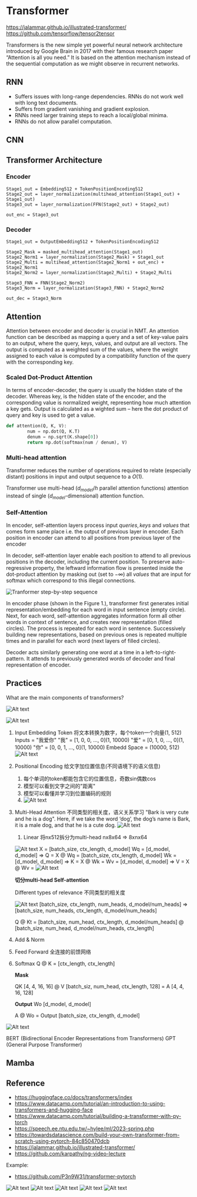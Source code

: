 # Transformer

<https://jalammar.github.io/illustrated-transformer/>
<https://github.com/tensorflow/tensor2tensor>

Transformers is the new simple yet powerful neural network architecture introduced by Google Brain in 2017 with their famous research paper “Attention is all you need.” It is based on the attention mechanism instead of the sequential computation as we might observe in recurrent networks.

## RNN

- Suffers issues with long-range dependencies. RNNs do not work well with long text documents.
- Suffers from gradient vanishing and gradient explosion.
- RNNs need larger training steps to reach a local/global minima.
- RNNs do not allow parallel computation.

## CNN

## Transformer Architecture

### Encoder

``` code
Stage1_out = Embedding512 + TokenPositionEncoding512
Stage2_out = layer_normalization(multihead_attention(Stage1_out) + Stage1_out)
Stage3_out = layer_normalization(FFN(Stage2_out) + Stage2_out)

out_enc = Stage3_out
```

### Decoder

``` code
Stage1_out = OutputEmbedding512 + TokenPositionEncoding512

Stage2_Mask = masked_multihead_attention(Stage1_out)
Stage2_Norm1 = layer_normalization(Stage2_Mask) + Stage1_out
Stage2_Multi = multihead_attention(Stage2_Norm1 + out_enc) +  Stage2_Norm1
Stage2_Norm2 = layer_normalization(Stage2_Multi) + Stage2_Multi

Stage3_FNN = FNN(Stage2_Norm2)
Stage3_Norm = layer_normalization(Stage3_FNN) + Stage2_Norm2

out_dec = Stage3_Norm
```

## Attention

Attention between encoder and decoder is crucial in NMT. An attention function can be described as mapping a query and a set of key-value pairs to an output, where the query, keys, values, and output are all vectors. The output is computed as a weighted sum of the values, where the weight assigned to each value is computed by a compatibility function of the query with the corresponding key.

### Scaled Dot-Product Attention

In terms of encoder-decoder, the query is usually the hidden state of the decoder. Whereas key, is the hidden state of the encoder, and the corresponding value is normalized weight, representing how much attention a key gets. Output is calculated as a wighted sum – here the dot product of query and key is used to get a value.

```python
def attention(Q, K, V):
        num = np.dot(Q, K.T)
        denum = np.sqrt(K.shape[0])
        return np.dot(softmax(num / denum), V)
```

### Multi-head attention

Transformer reduces the number of operations required to relate (especially distant) positions in input and output sequence to a $O(1)$.

Transformer use multi-head ($d_{model}/h$ parallel attention functions) attention instead of single ($d_{model}$-dimensional) attention function.

### Self-Attention

In encoder, self-attention layers process input $queries, keys$ and $values$ that comes form same place i.e. the output of previous layer in encoder. Each position in encoder can attend to all positions from previous layer of the encoder

In decoder, self-attention layer enable each position to attend to all previous positions in the decoder, including the current position. To preserve auto-regressive property, the leftward information flow is presented inside the dot-product attention by masking out (set to $- \infty$) all $values$ that are input for softmax which correspond to this illegal connections.

![Tranformer step-by-step sequence](transform20fps.gif)

In encoder phase (shown in the Figure 1.), transformer first generates initial representation/embedding for each word in input sentence (empty circle). Next, for each word, self-attention aggregates information form all other words in context of sentence, and creates new representation (filled circles). The process is repeated for each word in sentence. Successively building new representations, based on previous ones is repeated multiple times and in parallel for each word (next layers of filled circles).

Decoder acts similarly generating one word at a time in a left-to-right-pattern. It attends to previously generated words of decoder and final representation of encoder.

## Practices

What are the main components of transformers?

![Alt text](image-14.png)

![Alt text](image-21.png)

1. Input Embedding
   Token 将文本转换为数字，每个token一个向量(1, 512)
   Inputs = "我爱你"
   "我" = [1, 0, 0, ..., 0](1, 10000)
   "爱" = [0, 1, 0, ..., 0](1, 10000)
   "你" = [0, 0, 1, ..., 0](1, 10000)
   Embedd Space = (10000, 512)
   ![Alt text](image-8.png)

2. Positional Encoding
   给文字加位置信息(不同语境下的语义信息)
   1. 每个单词的token都能包含它的位置信息，奇数sin偶数cos
   2. 模型可以看到文字之间的"距离"
   3. 模型可以看懂并学习到位置编码的规则
   4. ![Alt text](image-9.png)

3. Multi-Head Attention
   不同类型的相关度，语义关系学习
   "Bark is very cute and he is a dog".
   Here, if we take the word ‘dog’, the dog’s name is Bark, it is a male dog, and that he is a cute dog.
   ![Alt text](image-22.png)
   1. Linear 将nx512拆分为multi-head nx8x64 => 8xnx64

   ![Alt text](image-19.png)
   X = [batch_size, ctx_length, d_model]
   Wq = [d_model, d_model] => Q = X @ Wq = [batch_size, ctx_length, d_model]
   Wk = [d_model, d_model] => K = X @ Wk =
   Wv = [d_model, d_model] => V = X @ Wv =
   ![Alt text](image-10.png)

   **切分multi-head Self-attention**

   Different types of relevance 不同类型的相关度

   ![Alt text](image-20.png)
   [batch_size, ctx_length, num_heads, d_model/num_heads] => [batch_size, num_heads, ctx_length, d_model/num_heads]

   Q @ Kt = [batch_size, num_head, ctx_length, d_model/num_heads] @ [batch_size, num_head, d_model/num_heads, ctx_length]

4. Add & Norm

5. Feed Forward 全连接的前馈网络
6. Softmax
   Q @ K = [ctx_length, ctx_length]

   **Mask**

   QK [4, 4, 16, 16] @ V [batch_siz, num_head, ctx_length, 128] = A [4, 4, 16, 128]

   **Output**
   Wo [d_model, d_model]

   A @ Wo = Output [batch_size, ctx_length, d_model]

![Alt text](image-11.png)


BERT (Bidirectional Encoder Representations from Transformers)
GPT (General Purpose Transformer)

## Mamba

## Reference

- <https://huggingface.co/docs/transformers/index>
- <https://www.datacamp.com/tutorial/an-introduction-to-using-transformers-and-hugging-face>
- <https://www.datacamp.com/tutorial/building-a-transformer-with-py-torch>
- <https://speech.ee.ntu.edu.tw/~hylee/ml/2023-spring.php>
- <https://towardsdatascience.com/build-your-own-transformer-from-scratch-using-pytorch-84c850470dcb>
- <https://jalammar.github.io/illustrated-transformer/>
- <https://github.com/karpathy/ng-video-lecture>

Example:

- <https://github.com/P3n9W31/transformer-pytorch>

![Alt text](image-5.png)
![Alt text](image-7.png)
![Alt text](transformer_decoding_1.gif)
![Alt text](transformer_decoding_2.gif)
![Alt text](image-13.png)
